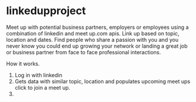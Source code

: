 # linkedupproject
Meet up with potential business partners, employers or employees using a combination of linkedin and meet up.com apis.  Link up based on topic, location and dates.  Find people who share a passion with you and you never know you could end up growing your network or landing a great job or business partner from face to face professional interactions.  

How it works.  
1. Log in with linkedin
2. Gets data with similar topic, location and populates upcoming meet ups
click to join a meet up.  
3. 
